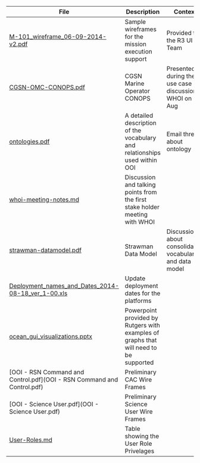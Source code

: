 
| File | Description | Context |
| ---- | ----------- | ------- |
| [M-101_wireframe_06-09-2014-v2.pdf](M-101_wireframe_06-09-2014-v2.pdf) | Sample wireframes for the mission execution support | Provided to the R3 UI Team |
| [CGSN-OMC-CONOPS.pdf](CGSN-OMC-CONOPS.pdf) | CGSN Marine Operator CONOPS | Presented during the use case discussion at WHOI on 8 Aug |
| [ontologies.pdf](ontologies.pdf) | A detailed description of the vocabulary and relationships used within OOI | Email thread about ontology |
| [whoi-meeting-notes.md](whoi-meeting-notes.md) | Discussion and talking points from the first stake holder meeting with WHOI | |
| [strawman-datamodel.pdf](strawman-datamodel.pdf) | Strawman Data Model | Discussion about consolidating vocabulary and data model | 
| [Deployment_names_and_Dates_2014-08-18_ver_1-00.xls](Deployment_names_and_Dates_2014-08-18_ver_1-00.xls) | Update deployment dates for the platforms |
| [ocean_gui_visualizations.pptx](ocean_gui_visualizations.pptx)| Powerpoint provided by Rutgers with examples of graphs that will need to be supported |
| [OOI - RSN Command and Control.pdf](OOI - RSN Command and Control.pdf)| Preliminary CAC Wire Frames|
| [OOI - Science User.pdf](OOI - Science User.pdf)| Preliminary Science User Wire Frames|
| [User-Roles.md](User-Roles.md)| Table showing the User Role Privelages|



